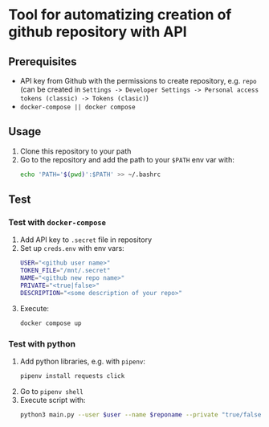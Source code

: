 # Tool for automatizing creation of github repository with API

## Prerequisites

- API key from Github with the permissions to create repository, e.g. `repo`\
  (can be created in `Settings -> Developer Settings -> Personal access tokens (classic) -> Tokens (clasic)`)
- `docker-compose || docker compose`

## Usage

1. Clone this repository to your path
2. Go to the repository and add the path to your `$PATH` env var with:
    ```bash
    echo 'PATH='$(pwd)':$PATH' >> ~/.bashrc
    ```

## Test

### Test with `docker-compose`

1. Add API key to `.secret` file in repository
2. Set up `creds.env` with env vars:
    ```bash
    USER="<github user name>"
    TOKEN_FILE="/mnt/.secret"
    NAME="<github new repo name>"
    PRIVATE="<true|false>"
    DESCRIPTION="<some description of your repo>"
    ```
3. Execute:
    ```bash
    docker compose up
    ```

### Test with python

1. Add python libraries, e.g. with `pipenv`:
    ```bash
    pipenv install requests click
    ```
2. Go to `pipenv shell`
3. Execute script with:
    ```bash
    python3 main.py --user $user --name $reponame --private "true/false" --description "Some description about your repo" --token "$token"
    ```
